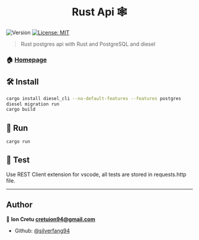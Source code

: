 <h1 align="center">Rust Api 🕸️</h1>
<p>
  <img alt="Version" src="https://img.shields.io/badge/version-0.1.0-blue.svg?cacheSeconds=2592000" />
  <a href="#" target="_blank">
    <img alt="License: MIT" src="https://img.shields.io/badge/License-MIT-yellow.svg" />
  </a>
</p>

> Rust postgres api with Rust and PostgreSQL and diesel

### 🏠 [Homepage](https://github.com/silverfang94/rust-experiments/rust-api)

## 🛠️ Install

```sh
cargo install diesel_cli --no-default-features --features postgres
diesel migration run
cargo build

```

## 🚗 Run

```sh
cargo run
```

## 🧪 Test

Use REST Client extension for vscode, all tests are stored in requests.http file.

---

## Author

👨 **Ion Cretu <cretuion94@gmail.com>**

- Github: [@silverfang94](https://github.com/silverfang94)
